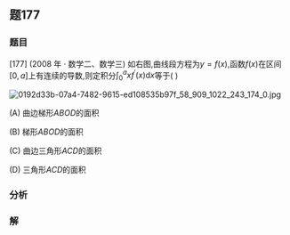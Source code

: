 ## 题177
### 题目
[177] (2008 年 · 数学二、数学三) 如右图,曲线段方程为$y = f( x)$,函数$f( x)$在区间$\lbrack  {0, a}\rbrack$上有连续的导数,则定积分${\int }_{0}^{a}x{f}^{\prime }( x) \mathrm{d}x$等于(   )

![0192d33b-07a4-7482-9615-ed108535b97f_58_909_1022_243_174_0.jpg](https://img.hwenyi.live/202410282140262.webp)

(A) 曲边梯形${ABOD}$的面积

(B) 梯形${ABOD}$的面积

(C) 曲边三角形${ACD}$的面积

(D) 三角形${ACD}$的面积
### 分析

### 解
